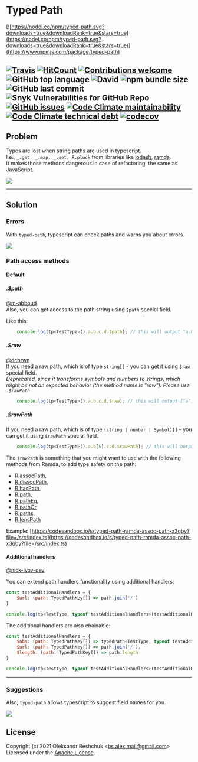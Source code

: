 # Typed Path

[![https://nodei.co/npm/typed-path.svg?downloads=true&downloadRank=true&stars=true](https://nodei.co/npm/typed-path.svg?downloads=true&downloadRank=true&stars=true)](https://www.npmjs.com/package/typed-path)  

[![Travis](https://img.shields.io/travis/bsalex/typed-path)](https://travis-ci.org/github/bsalex/typed-path)
[![HitCount](http://hits.dwyl.com/bsalex/typed-path.svg)](http://hits.dwyl.com/bsalex/typed-path)
[![Contributions welcome](https://img.shields.io/badge/contributions-welcome-brightgreen.svg?style=flat)](https://github.com/bsalex/typed-path/issues)
![GitHub top language](https://img.shields.io/github/languages/top/bsalex/typed-path)
![David](https://img.shields.io/david/bsalex/typed-path)
![npm bundle size](https://img.shields.io/bundlephobia/min/typed-path)
![GitHub last commit](https://img.shields.io/github/last-commit/bsalex/typed-path)
![Snyk Vulnerabilities for GitHub Repo](https://img.shields.io/snyk/vulnerabilities/github/bsalex/typed-path)
[![GitHub issues](https://img.shields.io/github/issues/bsalex/typed-path)](https://github.com/bsalex/typed-path/issues)
[![Code Climate maintainability](https://img.shields.io/codeclimate/maintainability-percentage/bsalex/typed-path)](https://codeclimate.com/github/bsalex/typed-path/)
[![Code Climate technical debt](https://img.shields.io/codeclimate/tech-debt/bsalex/typed-path)](https://codeclimate.com/github/bsalex/typed-path/)
[![codecov](https://codecov.io/gh/bsalex/typed-path/branch/master/graph/badge.svg?token=uzpVtSWKbv)](https://codecov.io/gh/bsalex/typed-path)
---

## Problem

Types are lost when string paths are used in typescript.  
I.e., `_.get, _.map, _.set, R.pluck` from libraries like [lodash](https://lodash.com), [ramda](http://ramdajs.com/).  
It makes those methods dangerous in case of refactoring, the same as JavaScript.  

![](https://res.cloudinary.com/daren64mz/image/upload/v1487457505/string-refactoring_x2tubt.gif)

---

## Solution

### Errors

With `typed-path`, typescript can check paths and warns you about errors.

![](http://res.cloudinary.com/daren64mz/image/upload/v1487457505/tp-refactoring_p4byr3.gif)

### Path access methods
#### Default
##### .$path
[@m-abboud](https://github.com/m-abboud)  
Also, you can get access to the path string using `$path` special field. 

Like this:
```js
    console.log(tp<TestType>().a.b.c.d.$path); // this will output "a.b.c.d"
```

##### .$raw
[@dcbrwn](https://github.com/dcbrwn)  
If you need a raw path, which is of type `string[]` - you can get it using `$raw` special field.  
*Deprecated, since it transforms symbols and numbers to strings, which might be not an expected behavior (the method name is "raw").
Please use `.$rawPath`*
```js
    console.log(tp<TestType>().a.b.c.d.$raw); // this will output ["a", "b", "c", "d"]
```

##### .$rawPath
If you need a raw path, which is of type `(string | number | Symbol)[]` - you can get it using `$rawPath` special field.  
```js
    console.log(tp<TestType>().a.b[5].c.d.$rawPath); // this will output ["a", "b", 5, "c", "d"]
```

The `$rawPath` is something that you might want to use with the following methods from
Ramda, to add type safety on the path:
- [R.assocPath](https://ramdajs.com/docs/#assocPath),
- [R.dissocPath](https://ramdajs.com/docs/#dissocPath),
- [R.hasPath](https://ramdajs.com/docs/#hasPath),
- [R.path](https://ramdajs.com/docs/#path),
- [R.pathEq](https://ramdajs.com/docs/#pathEq),
- [R.pathOr](https://ramdajs.com/docs/#pathOr),
- [R.paths](https://ramdajs.com/docs/#paths),
- [R.lensPath](https://ramdajs.com/docs/#lensPath)

Example: [https://codesandbox.io/s/typed-path-ramda-assoc-path-x3qby?file=/src/index.ts](https://codesandbox.io/s/typed-path-ramda-assoc-path-x3qby?file=/src/index.ts)

#### Additional handlers 
[@nick-lvov-dev](https://github.com/nick-lvov-dev)

You can extend path handlers functionality using additional handlers:

```js
const testAdditionalHandlers = {
    $url: (path: TypedPathKey[]) => path.join('/')
}

console.log(tp<TestType, typeof testAdditionalHandlers>(testAdditionalHandlers).a.b.c.$url); // this will output "a/b/c"
```

The additional handlers are also chainable:

```js
const testAdditionalHandlers = {
    $abs: (path: TypedPathKey[]) => typedPath<TestType, typeof testAdditionalHandlers>(testAdditionalHandlers, ['', ...path]),
    $url: (path: TypedPathKey[]) => path.join('/'),
    $length: (path: TypedPathKey[]) => path.length
}

console.log(tp<TestType, typeof testAdditionalHandlers>(testAdditionalHandlers).a.b.c.$abs.$url); // this will output "/a/b/c"
```

--- 

### Suggestions

Also, `typed-path` allows typescript to suggest field names for you.

![](http://res.cloudinary.com/daren64mz/image/upload/v1487458263/tp-suggestions_lg5vnb.gif)

## License

Copyright (c) 2021 Oleksandr Beshchuk <[bs.alex.mail@gmail.com](mailto:bs.alex.mail@gmail.com)>  
Licensed under the [Apache License](http://www.apache.org/licenses/LICENSE-2.0).
